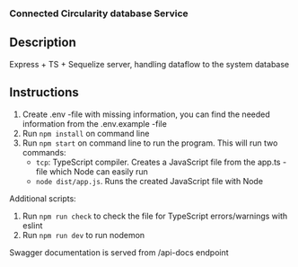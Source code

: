 ### Connected Circularity database Service

## Description

Express + TS + Sequelize server, handling dataflow to the system database

## Instructions

1. Create .env -file with missing information, you can find the needed information from the .env.example -file
2. Run `npm install` on command line
3. Run `npm start` on command line to run the program. This will run two commands:
   - `tcp`: TypeScript compiler. Creates a JavaScript file from the app.ts -file which Node can easily run
   - `node dist/app.js`. Runs the created JavaScript file with Node

Additional scripts:

1. Run `npm run check` to check the file for TypeScript errors/warnings with eslint
2. Run `npm run dev` to run nodemon

Swagger documentation is served from /api-docs endpoint
